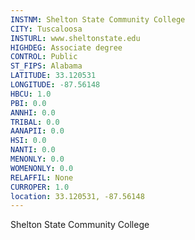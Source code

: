 ```yaml
---
INSTNM: Shelton State Community College
CITY: Tuscaloosa
INSTURL: www.sheltonstate.edu
HIGHDEG: Associate degree
CONTROL: Public
ST_FIPS: Alabama
LATITUDE: 33.120531
LONGITUDE: -87.56148
HBCU: 1.0
PBI: 0.0
ANNHI: 0.0
TRIBAL: 0.0
AANAPII: 0.0
HSI: 0.0
NANTI: 0.0
MENONLY: 0.0
WOMENONLY: 0.0
RELAFFIL: None
CURROPER: 1.0
location: 33.120531, -87.56148
---
```

Shelton State Community College